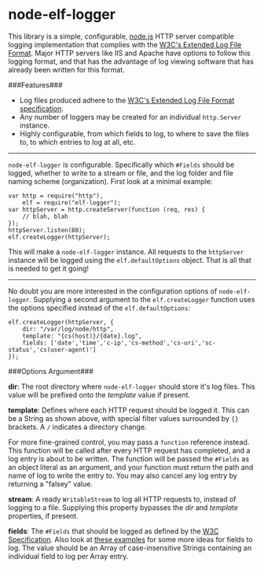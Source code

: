 node-elf-logger
===============

This library is a simple, configurable, [node.js](http://nodejs.org)
HTTP server compatible logging implementation that complies with the
[W3C's Extended Log File Format][spec]. Major HTTP servers like IIS and Apache
have options to follow this logging format, and that has the advantage of log
viewing software that has already been written for this format.

###Features###

 * Log files produced adhere to the [W3C's Extended Log File Format specification][spec].
 * Any number of loggers may be created for an individual `http.Server` instance.
 * Highly configurable, from which fields to log, to where to save the files to, to which entries to log at all, etc.

---

`node-elf-logger` is configurable. Specifically which `#Fields` should be
logged, whether to write to a stream or file, and the log folder and file
naming scheme (organization). First look at a minimal example:

    var http = require("http"),
        elf = require("elf-logger");
    var httpServer = http.createServer(function (req, res) {
        // blah, blah
    });
    httpServer.listen(80);
    elf.createLogger(httpServer);

This will make a `node-elf-logger` instance. All requests to the
`httpServer` instance will be logged using the `elf.defaultOptions` object.
That is all that is needed to get it going!

---

No doubt you are more interested in the configuration options of
`node-elf-logger`. Supplying a second argument to the `elf.createLogger`
function uses the options specified instead of the `elf.defaultOptions`:

    elf.createLogger(httpServer, {
        dir: "/var/log/node/http",
        template: "{cs(host)}/{date}.log",
        fields: ['date','time','c-ip','cs-method','cs-uri','sc-status','cs(user-agent)']
    });

###Options Argument###

**dir**: The root directory where `node-elf-logger` should store it's log
files. This value will be prefixed onto the *template* value if present.

**template**: Defines where each HTTP request should be logged it. This can be
a String as shown above, with special filter values surrounded by `{}`
brackets. A `/` indicates a directory change.

For more fine-grained control, you may pass a `function` reference instead.
This function will be called after every HTTP request has completed, and a
log entry is about to be written. The function will be passed the `#Fields` as
an object literal as an argument, and your function must return the path and
name of log to write the entry to. You may also cancel any log entry by
returning a "falsey" value.

**stream**: A ready `WritableStream` to log all HTTP requests to, instead of
logging to a file. Supplying this property bypasses the *dir* and
*template* properties, if present.

**fields**: The `#Fields` that should be logged as defined by the
[W3C Specification][spec]. Also look at
[these examples](http://www.microsoft.com/technet/prodtechnol/WindowsServer2003/Library/IIS/ffdd7079-47be-4277-921f-7a3a6e610dcb.mspx?mfr=true)
for some more ideas for fields to log. The value should be an Array of
case-insensitive Strings containing an individual field to log per Array entry.

[spec]: http://www.w3.org/TR/WD-logfile.html

